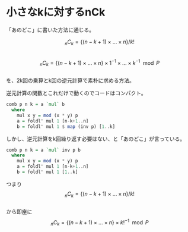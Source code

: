 # 小さなkに対するnCk

「あのどこ」に書いた方法に通じる。

$${}_nC_k = \{(n-k+1) \times \dots \times n\} / k!$$  
$${}_nC_k = \{(n-k+1) \times \dots \times n \} \times 1^{-1} \times \dots \times k^{-1} \mod P$$  
を、2k回の乗算とk回の逆元計算で素朴に求める方法。

逆元計算の関数とこれだけで動くのでコードはコンパクト。

```haskell
comb p n k = a `mul` b
  where
    mul x y = mod (x * y) p
    a = foldl' mul 1 [n-k+1..n]
    b = foldl' mul 1 $ map (inv p) [1..k]
```

しかし、逆元計算をk回繰り返す必要はない、と「あのどこ」が言っている。

```haskell
comb p n k = a `mul` inv p b
  where
    mul x y = mod (x * y) p
    a = foldl' mul 1 [n-k+1..n]
    b = foldl' mul 1 [1..k]
```

つまり  
$${}_nC_k = \{(n-k+1) \times \dots \times n\} / k!$$  
から即座に  
$${}_nC_k = \{(n-k+1) \times \dots \times n \} \times k!^{-1} \mod P$$

